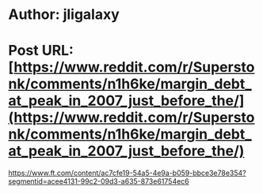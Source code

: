 # Author: jligalaxy
# Post URL: [https://www.reddit.com/r/Superstonk/comments/n1h6ke/margin_debt_at_peak_in_2007_just_before_the/](https://www.reddit.com/r/Superstonk/comments/n1h6ke/margin_debt_at_peak_in_2007_just_before_the/)


https://www.ft.com/content/ac7cfe19-54a5-4e9a-b059-bbce3e78e354?segmentid=acee4131-99c2-09d3-a635-873e61754ec6